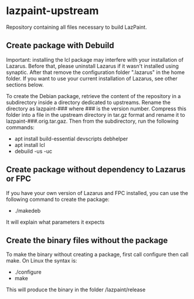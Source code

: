 # lazpaint-upstream
Repository containing all files necessary to build LazPaint.

## Create package with Debuild
Important: installing the lcl package may interfere with your installation of Lazarus. Before that, please uninstall Lazarus if it wasn't installed using synaptic. After that remove the configuration folder ".lazarus" in the home folder. If you want to use your current installation of Lazarus, see other sections below.

To create the Debian package, retrieve the content of the repository in a subdirectory inside a directory dedicated to upstreams. Rename the directory as lazpaint-### where ### is the version number. Compress this folder into a file in the upstream directory in tar.gz format and rename it to lazpaint-###.orig.tar.gaz. Then from the subdirectory, run the following commands:
- apt install build-essential devscripts debhelper
- apt install lcl
- debuild -us -uc

## Create package without dependency to Lazarus or FPC
If you have your own version of Lazarus and FPC installed, you can use the following command to create the package:
- ./makedeb

It will explain what parameters it expects

## Create the binary files without the package
To make the binary without creating a package, first call configure then call make. On Linux the syntax is:
- ./configure
- make

This will produce the binary in the folder /lazpaint/release

